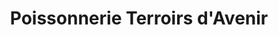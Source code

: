 ---
title: "Poissonnerie Terroirs d'Avenir"
url: /paris/poissonnerie-terroirs-davenir/
shop: fruits de mer
---